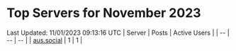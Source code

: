 # Top Servers for November 2023
Last Updated: 11/01/2023 09:13:16 UTC
| Server | Posts | Active Users |
| -- | -- | -- |
| [aus.social](https://aus.social/tags/PowerShell) | 1 | 1 |
